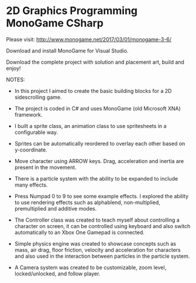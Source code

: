 # 2D Graphics Programming MonoGame CSharp

Please visit: http://www.monogame.net/2017/03/01/monogame-3-6/

Download and install MonoGame for Visual Studio.

Download the complete project with solution and placement art, build and enjoy!


NOTES:

- In this project I aimed to create the basic building blocks for a 2D sidescrolling game.

- The project is coded in C# and uses MonoGame (old Microsoft XNA) framework.

- I built a sprite class, an animation class to use spritesheets in a configurable way.

- Sprites can be automatically reordered to overlay each other based on y-coordinate.

- Move character using ARROW keys. Drag, acceleration and inertia are present in the movement.

- There is a particle system with the ability to be expanded to include many effects.

- Press Numpad 0 to 9 to see some example effects. I explored the ability to use rendering effects such as alphablend, non-multiplied, premultiplied and additive modes.

- The Controller class was created to teach myself about controlling a character on screen, it can be controlled using keyboard and also switch automatically to an Xbox One Gamepad is connected.

- Simple physics engine was created to showcase concepts such as mass, air drag, floor friction, velocity and acceleration for characters and also used in the interaction between particles in the particle system.

- A Camera system was created to be customizable, zoom level, locked/unlocked, and follow player.
